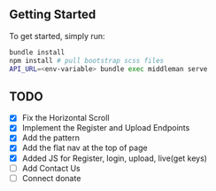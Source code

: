 ## Getting Started

To get started, simply run:

```bash
bundle install
npm install # pull bootstrap scss files
API_URL=<env-variable> bundle exec middleman serve
```

## TODO

- [x] Fix the Horizontal Scroll
- [x] Implement the Register and Upload Endpoints
- [x] Add the pattern
- [x] Add the flat nav at the top of page
- [x] Added JS for Register, login, upload, live(get keys)
- [ ] Add Contact Us
- [ ] Connect donate